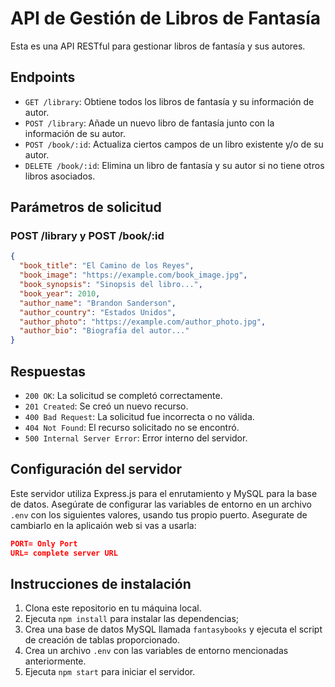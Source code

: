 # API de Gestión de Libros de Fantasía

Esta es una API RESTful para gestionar libros de fantasía y sus autores.

## Endpoints

- `GET /library`: Obtiene todos los libros de fantasía y su información de autor.
- `POST /library`: Añade un nuevo libro de fantasía junto con la información de su autor.
- `POST /book/:id`: Actualiza ciertos campos de un libro existente y/o de su autor.
- `DELETE /book/:id`: Elimina un libro de fantasía y su autor si no tiene otros libros asociados.

## Parámetros de solicitud

### POST /library y POST /book/:id

```json
{
  "book_title": "El Camino de los Reyes",
  "book_image": "https://example.com/book_image.jpg",
  "book_synopsis": "Sinopsis del libro...",
  "book_year": 2010,
  "author_name": "Brandon Sanderson",
  "author_country": "Estados Unidos",
  "author_photo": "https://example.com/author_photo.jpg",
  "author_bio": "Biografía del autor..."
}

```

## Respuestas

- `200 OK`: La solicitud se completó correctamente.
- `201 Created`: Se creó un nuevo recurso.
- `400 Bad Request`: La solicitud fue incorrecta o no válida.
- `404 Not Found`: El recurso solicitado no se encontró.
- `500 Internal Server Error`: Error interno del servidor.

## Configuración del servidor

Este servidor utiliza Express.js para el enrutamiento y MySQL para la base de datos. Asegúrate de configurar las variables de entorno en un archivo `.env` con los siguientes valores, usando tus propio puerto. Asegurate de 
cambiarlo en la aplicaión web si vas a usarla:
```json
PORT= Only Port
URL= complete server URL

```

## Instrucciones de instalación

1. Clona este repositorio en tu máquina local.
2. Ejecuta `npm install` para instalar las dependencias; 
3. Crea una base de datos MySQL llamada `fantasybooks` y ejecuta el script de creación de tablas proporcionado.
4. Crea un archivo `.env` con las variables de entorno mencionadas anteriormente.
5. Ejecuta `npm start` para iniciar el servidor.
